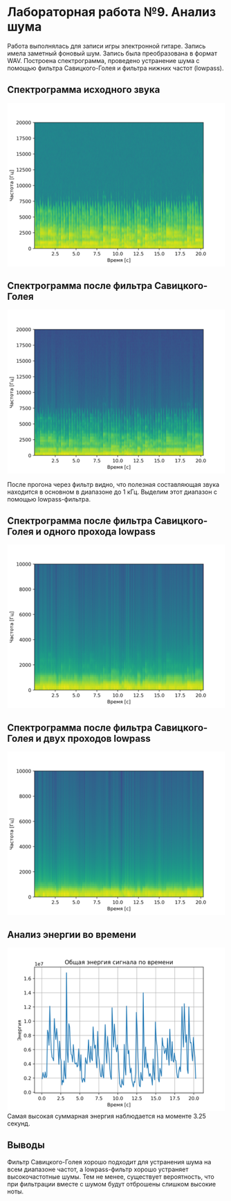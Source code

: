 # Лабораторная работа №9. Анализ шума
Работа выполнялась для записи игры электронной гитаре. Запись имела заметный фоновый шум. Запись была преобразована в формат WAV.
Построена спектрограмма, проведено устранение шума с помощью фильтра Савицкого-Голея и фильтра нижних частот (lowpass).

## Спектрограмма исходного звука
![](results/spectrogram.png)

## Спектрограмма после фильтра Савицкого-Голея
![](results/denoised_spectrogram_savgol.png)

После прогона через фильтр видно, что полезная составляющая звука находится в основном в диапазоне до
1 кГц. Выделим этот диапазон с помощью lowpass-фильтра.

## Спектрограмма после фильтра Савицкого-Голея и одного прохода lowpass
![](results/denoised_spectrogram_once.png)

## Спектрограмма после фильтра Савицкого-Голея и двух проходов lowpass
![](results/denoised_spectrogram_twice.png)

## Анализ энергии во времени
![](results/energy_peaks.png)
Самая высокая суммарная энергия наблюдается на моменте 3.25 секунд.
## Выводы
Фильтр Савицкого-Голея хорошо подходит для устранения шума на всем диапазоне частот, а lowpass-фильтр хорошо устраняет высокочастотные шумы. Тем не менее,
существует вероятность, что при фильтрации вместе с шумом будут отброшены слишком высокие ноты.